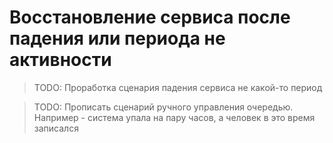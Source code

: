 # Восстановление сервиса после падения или периода не активности

> TODO: Проработка сценария падения сервиса не какой-то период

> TODO: Прописать сценарий ручного управления очередью. Например - система упала на пару часов, а человек в это время
> записался
